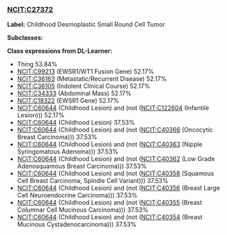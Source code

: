 
### [NCIT:C27372](http://purl.obolibrary.org/obo/NCIT_C27372)
**Label:** Childhood Desmoplastic Small Round Cell Tumor

**Subclasses:** 

**Class expressions from DL-Learner:**

- Thing 53.84%
- [NCIT:C99213](http://purl.obolibrary.org/obo/NCIT_C99213) (EWSR1/WT1 Fusion Gene) 52.17%
- [NCIT:C36163](http://purl.obolibrary.org/obo/NCIT_C36163) (Metastatic/Recurrent Disease) 52.17%
- [NCIT:C36105](http://purl.obolibrary.org/obo/NCIT_C36105) (Indolent Clinical Course) 52.17%
- [NCIT:C34333](http://purl.obolibrary.org/obo/NCIT_C34333) (Abdominal Mass) 52.17%
- [NCIT:C18322](http://purl.obolibrary.org/obo/NCIT_C18322) (EWSR1 Gene) 52.17%
- [NCIT:C60644](http://purl.obolibrary.org/obo/NCIT_C60644) (Childhood Lesion) and (not ([NCIT:C122604](http://purl.obolibrary.org/obo/NCIT_C122604) (Infantile Lesion))) 52.17%
- [NCIT:C60644](http://purl.obolibrary.org/obo/NCIT_C60644) (Childhood Lesion) 37.53%
- [NCIT:C60644](http://purl.obolibrary.org/obo/NCIT_C60644) (Childhood Lesion) and (not ([NCIT:C40366](http://purl.obolibrary.org/obo/NCIT_C40366) (Oncocytic Breast Carcinoma))) 37.53%
- [NCIT:C60644](http://purl.obolibrary.org/obo/NCIT_C60644) (Childhood Lesion) and (not ([NCIT:C40363](http://purl.obolibrary.org/obo/NCIT_C40363) (Nipple Syringomatous Adenoma))) 37.53%
- [NCIT:C60644](http://purl.obolibrary.org/obo/NCIT_C60644) (Childhood Lesion) and (not ([NCIT:C40362](http://purl.obolibrary.org/obo/NCIT_C40362) (Low Grade Adenosquamous Breast Carcinoma))) 37.53%
- [NCIT:C60644](http://purl.obolibrary.org/obo/NCIT_C60644) (Childhood Lesion) and (not ([NCIT:C40358](http://purl.obolibrary.org/obo/NCIT_C40358) (Squamous Cell Breast Carcinoma, Spindle Cell Variant))) 37.53%
- [NCIT:C60644](http://purl.obolibrary.org/obo/NCIT_C60644) (Childhood Lesion) and (not ([NCIT:C40356](http://purl.obolibrary.org/obo/NCIT_C40356) (Breast Large Cell Neuroendocrine Carcinoma))) 37.53%
- [NCIT:C60644](http://purl.obolibrary.org/obo/NCIT_C60644) (Childhood Lesion) and (not ([NCIT:C40355](http://purl.obolibrary.org/obo/NCIT_C40355) (Breast Columnar Cell Mucinous Carcinoma))) 37.53%
- [NCIT:C60644](http://purl.obolibrary.org/obo/NCIT_C60644) (Childhood Lesion) and (not ([NCIT:C40354](http://purl.obolibrary.org/obo/NCIT_C40354) (Breast Mucinous Cystadenocarcinoma))) 37.53%


